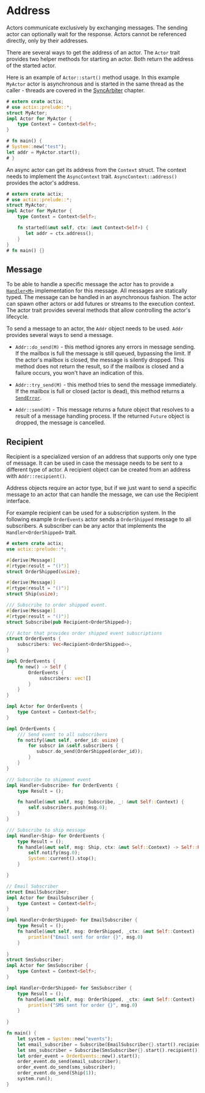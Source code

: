 # Address

Actors communicate exclusively by exchanging messages. The sending actor can optionally
wait for the response. Actors cannot be referenced directly, only by their addresses.

There are several ways to get the address of an actor. The `Actor` trait provides
two helper methods for starting an actor. Both return the address of the started actor.

Here is an example of `Actor::start()` method usage. In this example `MyActor` actor
is asynchronous and is started in the same thread as the caller - threads are covered in
the [SyncArbiter] chapter.

```rust
# extern crate actix;
# use actix::prelude::*;
struct MyActor;
impl Actor for MyActor {
    type Context = Context<Self>;
}

# fn main() {
# System::new("test");
let addr = MyActor.start();
# }
```

An async actor can get its address from the `Context` struct. The context needs to
implement the `AsyncContext` trait. `AsyncContext::address()` provides the actor's address.

```rust
# extern crate actix;
# use actix::prelude::*;
struct MyActor;
impl Actor for MyActor {
    type Context = Context<Self>;

    fn started(&mut self, ctx: &mut Context<Self>) {
       let addr = ctx.address();
    }
}
# fn main() {}
```

[SyncArbiter]: ./sec-6-sync-arbiter.md

## Message

To be able to handle a specific message the actor has to provide a
[`Handler<M>`] implementation for this message.
All messages are statically typed. The message can be handled in an asynchronous
fashion. The actor can spawn other actors or add futures or
streams to the execution context. The actor trait provides several methods that allow
 controlling the actor's lifecycle.

To send a message to an actor, the `Addr` object needs to be used. `Addr` provides several
ways to send a message.

  * `Addr::do_send(M)` - this method ignores any errors in message sending. If the mailbox
  is full the message is still queued, bypassing the limit. If the actor's mailbox is closed,
  the message is silently dropped. This method does not return the result, so if the
  mailbox is closed and a failure occurs, you won't have an indication of this.

  * `Addr::try_send(M)` - this method tries to send the message immediately. If
  the mailbox is full or closed (actor is dead), this method returns a
  [`SendError`].

  * `Addr::send(M)` - This message returns a future object that resolves to a result
  of a message handling process. If the returned `Future` object is dropped, the
  message is cancelled.

[`Handler<M>`]: https://actix.rs/actix/actix/trait.Handler.html
[`SendError`]: https://actix.rs/actix/actix/prelude/enum.SendError.html

## Recipient

Recipient is a specialized version of an address that supports only one type of message.
It can be used in case the message needs to be sent to a different type of actor.
A recipient object can be created from an address with `Addr::recipient()`.

Address objects require an actor type, but if we just want to send a specific message 
to an actor that can handle the message, we can use the Recipient interface.

For example recipient can be used for a subscription system. In the following example
`OrderEvents` actor sends a `OrderShipped` message to all subscribers. A subscriber can
be any actor that implements the `Handler<OrderShipped>` trait.

```rust
# extern crate actix;
use actix::prelude::*;

#[derive(Message)]
#[rtype(result = "()")]
struct OrderShipped(usize);

#[derive(Message)]
#[rtype(result = "()")]
struct Ship(usize);

/// Subscribe to order shipped event.
#[derive(Message)]
#[rtype(result = "()")]
struct Subscribe(pub Recipient<OrderShipped>);

/// Actor that provides order shipped event subscriptions
struct OrderEvents {
    subscribers: Vec<Recipient<OrderShipped>>,
}

impl OrderEvents {
    fn new() -> Self {
        OrderEvents {
            subscribers: vec![]
        }
    }
}

impl Actor for OrderEvents {
    type Context = Context<Self>;
}

impl OrderEvents {
    /// Send event to all subscribers
    fn notify(&mut self, order_id: usize) {
        for subscr in &self.subscribers {
           subscr.do_send(OrderShipped(order_id));
        }
    }
}

/// Subscribe to shipment event
impl Handler<Subscribe> for OrderEvents {
    type Result = ();

    fn handle(&mut self, msg: Subscribe, _: &mut Self::Context) {
        self.subscribers.push(msg.0);
    }
}

/// Subscribe to ship message
impl Handler<Ship> for OrderEvents {
    type Result = ();
    fn handle(&mut self, msg: Ship, ctx: &mut Self::Context) -> Self::Result {
        self.notify(msg.0);
        System::current().stop();
    }

} 

// Email Subscriber 
struct EmailSubscriber;
impl Actor for EmailSubscriber {
    type Context = Context<Self>;
}

impl Handler<OrderShipped> for EmailSubscriber {
    type Result = ();
    fn handle(&mut self, msg: OrderShipped, _ctx: &mut Self::Context) -> Self::Result {
        println!("Email sent for order {}", msg.0)
    }
    
}
struct SmsSubscriber;
impl Actor for SmsSubscriber {
    type Context = Context<Self>;
}

impl Handler<OrderShipped> for SmsSubscriber {
    type Result = ();
    fn handle(&mut self, msg: OrderShipped, _ctx: &mut Self::Context) -> Self::Result {
        println!("SMS sent for order {}", msg.0)
    }
    
}

fn main() {
    let system = System::new("events");
    let email_subscriber = Subscribe(EmailSubscriber{}.start().recipient());
    let sms_subscriber = Subscribe(SmsSubscriber{}.start().recipient());
    let order_event = OrderEvents::new().start();
    order_event.do_send(email_subscriber);
    order_event.do_send(sms_subscriber);
    order_event.do_send(Ship(1));
    system.run();
}
```
